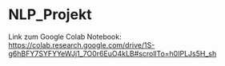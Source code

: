 # NLP_Projekt

Link zum Google Colab Notebook: https://colab.research.google.com/drive/1S-g6hBFY7SYFYYeWJj1_7O0r6EuO4kLB#scrollTo=h0IPLJs5H_sh

